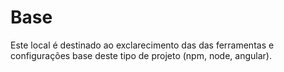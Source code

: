 # Base

Este local é destinado ao exclarecimento das das ferramentas e configurações base deste tipo de projeto (npm, node, angular).
